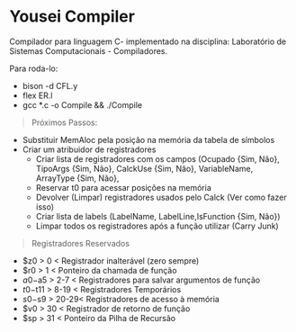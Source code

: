 # Yousei Compiler
Compilador para linguagem C- implementado na disciplina: Laboratório de Sistemas Computacionais - Compiladores.

Para roda-lo:
- bison -d CFL.y
- flex ER.l
- gcc *.c -o Compile && ./Compile


> Próximos Passos:
- Substituir MemAloc pela posição na memória da tabela de símbolos
- Criar um atribuidor de registradores
    - Criar lista de registradores com os campos (Ocupado {Sim, Não}, TipoArgs {Sim, Não}, CalckUse {Sim, Não}, VariableName,         ArrayType {Sim, Não}, 
    - Reservar t0 para acessar posições na memória
    - Devolver (Limpar) registradores usados pelo Calck (Ver como fazer isso)
    - Criar lista de labels (LabelName, LabelLine,IsFunction {Sim, Não})
    - Limpar todos os registradores após a função utilizar (Carry Junk)

> Registradores Reservados
 - $z0       > 0    < Registrador inalterável (zero sempre)
 - $r0       > 1    < Ponteiro da chamada de função
 - $a0-$a5   > 2-7  < Registradores para salvar argumentos de função
 - $t0-$t11  > 8-19 < Registradores Temporários
 - $s0-$s9   > 20-29< Registradores de acesso à memória
 - $v0       > 30   < Registrador de retorno de função
 - $sp       > 31   < Ponteiro da Pilha de Recursão
